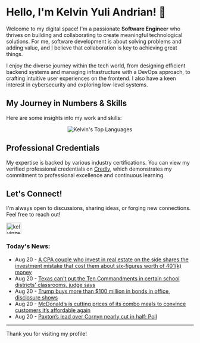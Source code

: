 # Hello, I'm Kelvin Yuli Andrian! 👋

Welcome to my digital space! I'm a passionate **Software Engineer** who thrives on building and collaborating to create meaningful technological solutions. For me, software development is about solving problems and adding value, and I believe that collaboration is key to achieving great things.

I enjoy the diverse journey within the tech world, from designing efficient backend systems and managing infrastructure with a DevOps approach, to crafting intuitive user experiences on the frontend. I also have a keen interest in cybersecurity and exploring low-level systems.

## My Journey in Numbers & Skills

Here are some insights into my work and skills:

<p align="center">
  <img src="https://github-readme-stats.vercel.app/api/top-langs/?username=kelvinzer0&layout=compact&theme=radical" alt="Kelvin's Top Languages" />
</p>

## Professional Credentials

My expertise is backed by various industry certifications. You can view my verified professional credentials on [Credly](https://www.credly.com/users/kelvin-yuli-andrian/badges), which demonstrates my commitment to professional excellence and continuous learning.

## Let's Connect!

I'm always open to discussions, sharing ideas, or forging new connections. Feel free to reach out!

<p align="left">
    <a href="https://linkedin.com/in/kelvinzero" target="blank"><img align="center" src="https://cdn.jsdelivr.net/npm/simple-icons@3.0.1/icons/linkedin.svg" alt="kelvinzero" height="30" width="40" /></a>
</p>

### Today's News:

<!-- feed start -->
- Aug 20 - [A CPA couple who invest in real estate on the side shares the investment mistake that cost them about six-figures worth of 401(k) money](https://finance.yahoo.com/news/cpa-couple-invest-real-estate-174502919.html)
- Aug 20 - [Texas can't put the Ten Commandments in certain school districts' classrooms, judge says](https://www.yahoo.com/news/articles/texas-cant-require-ten-commandments-145946882.html)
- Aug 20 - [Trump buys more than $100 million in bonds in office, disclosure shows](https://www.yahoo.com/news/articles/trump-buys-more-100-million-140450574.html)
- Aug 20 - [McDonald’s is cutting prices of its combo meals to convince customers it’s affordable again](https://finance.yahoo.com/news/mcdonald-cutting-prices-combo-meals-110953274.html)
- Aug 20 - [Paxton’s lead over Cornyn nearly cut in half: Poll](https://www.yahoo.com/news/articles/paxton-lead-over-cornyn-nearly-123039876.html)
<!-- feed end -->

---

Thank you for visiting my profile!
